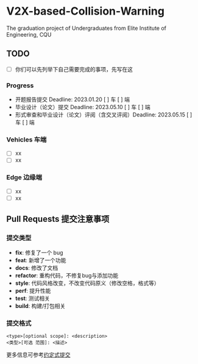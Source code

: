 # V2X-based-Collision-Warning
The graduation project of Undergraduates from Elite Institute of Engineering, CQU

## TODO

- [ ] 你们可以先列举下自己需要完成的事项，先写在这

### Progress

- 开题报告提交 Deadline: 2023.01.20 [ ] 车 [ ] 端
- 毕业设计（论文）提交 Deadline: 2023.05.10 [ ] 车 [ ] 端
- 形式审查和毕业设计（论文）评阅（含交叉评阅）Deadline: 2023.05.15 [ ] 车 [ ] 端

### Vehicles 车端

- [ ] xx
- [ ] xx

### Edge 边缘端

- [ ] xx
- [ ] xx

## Pull Requests 提交注意事项

### 提交类型

- **fix**: 修复了一个 bug
- **feat**: 新增了一个功能
- **docs**: 修改了文档
- **refactor**: 重构代码，不修复bug与添加功能
- **style**: 代码风格改变，不改变代码原义（修改空格，格式等）
- **perf**: 提升性能
- **test**: 测试相关
- **build**: 构建/打包相关

### 提交格式

```Text
<type>[optional scope]: <description>      
<类型>[可选 范围]: <描述>
```

更多信息可参考[约定式提交](https://www.conventionalcommits.org/zh-hans/v1.0.0/)
